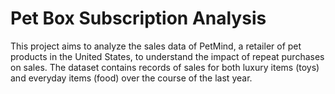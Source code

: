 
# Pet Box Subscription Analysis

This project aims to analyze the sales data of PetMind, a retailer of pet products in the United States, to understand the impact of repeat purchases on sales. The dataset contains records of sales for both luxury items (toys) and everyday items (food) over the course of the last year.
